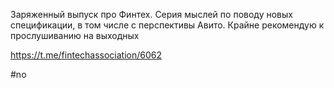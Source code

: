 Заряженный выпуск про Финтех. Серия мыслей по поводу новых спецификации, в том числе с перспективы Авито. Крайне рекомендую к прослушиванию на выходных

https://t.me/fintechassociation/6062

#no 